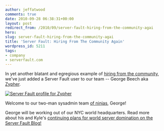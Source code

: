 ```yaml
---
author: jeffatwood
comments: true
date: 2010-09-28 06:38:31+00:00
layout: post
redirect_from: /2010/09/server-fault-hiring-from-the-community-agai
hero: 
slug: server-fault-hiring-from-the-community-agai
title: 'Server Fault: Hiring From The Community Again'
wordpress_id: 5211
tags:
- company
- serverfault.com
---
```


In yet another blatant and egregious example of [hiring from the community](http://blog.stackoverflow.com/2010/06/server-fault-hiring-from-the-community/), we've just added a Server Fault user to our team -- George Beech aka [Zypher](http://serverfault.com/users/5880/zypher).

[ 
![Server Fault profile for Zypher](http://serverfault.com/users/flair/5880.png)](http://serverfault.com/users/5880/zypher) 

Welcome to our two-man sysadmin team [of ninjas](http://blog.stackoverflow.com/2010/05/one-year-of-server-fault/), George!

George will be working out of our NYC world headquarters. Read more about his and Kyle's [continuing plans for world server domination on the Server Fault Blog!](http://blog.serverfault.com/post/1191927346/server-fault-valued-associate-00002)
